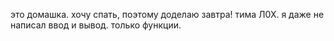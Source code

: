 это домашка. хочу спать, поэтому доделаю завтра! тима Л0Х. 
я даже не написал ввод и вывод. только функции.
